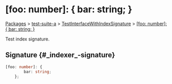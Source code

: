 # \[foo: number\]: { bar: string; }

[Packages](/) \> [test-suite-a](/test-suite-a/) \> [TestInterfaceWithIndexSignature](/test-suite-a/testinterfacewithindexsignature-interface/) \> [\[foo: number\]: { bar: string; }](/test-suite-a/testinterfacewithindexsignature-interface/_indexer_-indexsignature)

Test index signature.

## Signature {#\_indexer\_-signature}

```typescript
[foo: number]: {
        bar: string;
    };
```
